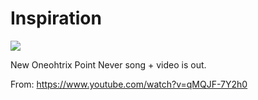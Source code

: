 # Inspiration

![](https://db-feed.s3.amazonaws.com/legacy/Screen_Shot_2018_04_26_at_11_12_11_AM-1524755623423.png)

New Oneohtrix Point Never song + video is out.

From: https://www.youtube.com/watch?v=qMQJF-7Y2h0